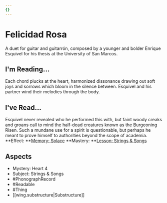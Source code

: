```yaml
---
{}
---
```

# Felicidad Rosa
A duet for guitar and guitarrón, composed by a younger and bolder Enrique Esquivel for his thesis at the University of San Marcos.
## I'm Reading...
Each chord plucks at the heart, harmonized dissonance drawing out soft joys and sorrows which bloom in the silence between. Esquivel and his partner wind their melodies through the body.
## I've Read...
Esquivel never revealed who he performed this with, but faint woody creaks and groans call to mind the half-dead creatures known as the Burgeoning Risen. Such a mundane use for a spirit is questionable, but perhaps he meant to prove himself to authorities beyond the scope of academia.
**Effect: **[Memory: Solace](https://uadaf.theevilroot.xyz/rowenarium/element/mem.solace)
**Mastery: **[Lesson: Strings & Songs](https://uadaf.theevilroot.xyz/rowenarium/element/x.strings.songs)
## Aspects
- Mystery: Heart 4
- Subject: Strings & Songs
- #PhonographRecord
- #Readable
- #Thing
- [[wing.substructure|Substructure]]